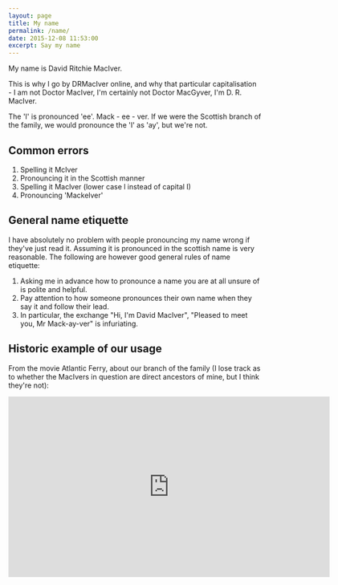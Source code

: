 ```yaml
---
layout: page
title: My name
permalink: /name/
date: 2015-12-08 11:53:00
excerpt: Say my name
---
```


My name is David Ritchie MacIver.

This is why I go by DRMacIver online, and why that particular capitalisation - I am not Doctor MacIver,
I'm certainly not Doctor MacGyver, I'm D. R. MacIver.

The 'I' is pronounced 'ee'. Mack - ee - ver. If we were the Scottish branch of the family, we would
pronounce the 'I' as 'ay', but we're not.

## Common errors

1. Spelling it McIver
2. Pronouncing it in the Scottish manner
3. Spelling it Maclver (lower case l instead of capital I)
4. Pronouncing 'Mackelver'

## General name etiquette

I have absolutely no problem with people pronouncing my name wrong if they've just read it. Assuming it is
pronounced in the scottish name is very reasonable. The following are however good general rules of name etiquette:

1. Asking me in advance how to pronounce a name you are at all unsure of is polite and helpful.
2. Pay attention to how someone pronounces their own name when they say it and follow their lead.
3. In particular, the exchange "Hi, I'm David MacIver", "Pleased to meet you, Mr Mack-ay-ver" is infuriating.

## Historic example of our usage

From the movie Atlantic Ferry, about our branch of the family (I lose track as to whether the MacIvers in question
are direct ancestors of mine, but I think they're not):

<iframe width="640" height="360" src="https://www.youtube.com/embed/bz4b2-wev2M" frameborder="0" allowfullscreen></iframe>
